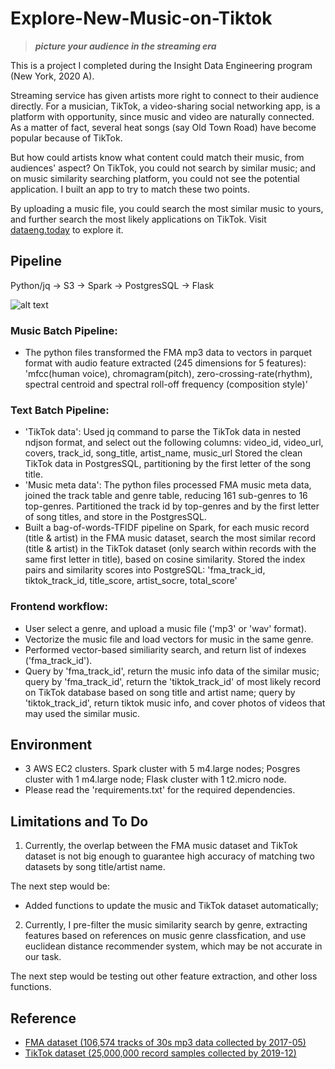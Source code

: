 # Explore-New-Music-on-Tiktok
> ***picture your audience in the streaming era***

This is a project I completed during the Insight Data Engineering program (New York, 2020 A).

Streaming service has given artists more right to connect to their audience directly.  For a musician, TikTok, a video-sharing social networking app, is a platform with opportunity, since music and video are naturally connected.  As a matter of fact, several heat songs (say Old Town Road) have become popular because of TikTok. 

But how could artists know what content could match their music, from audiences' aspect? On TikTok, you could not search by similar music; and on music similarity searching platform, you could not see the potential application. I built an app to try to match these two points. 

By uploading a music file, you could search the most similar music to yours, and further search the most likely applications on TikTok.  Visit [dataeng.today](http://dataeng.today) to explore it. 

Pipeline
-----------------
Python/jq -> S3 -> Spark -> PostgresSQL -> Flask

![alt text](https://github.com/yvonneleoo/Promote-Music-on-Tiktok/blob/develop/docs/pipeline.png " Pipeline")

### Music Batch Pipeline:
- The python files transformed the FMA mp3 data to vectors in parquet format with audio feature extracted (245 dimensions for 5 features): 
'mfcc(human voice), chromagram(pitch), zero-crossing-rate(rhythm), spectral centroid and spectral roll-off frequency (composition style)'


### Text Batch Pipeline:
- 'TikTok data': Used jq command to parse the TikTok data in nested ndjson format, and select out the following columns:
video_id, video_url, covers, track_id, song_title, artist_name, music_url
Stored the clean TikTok data in PostgresSQL, partitioning by the first letter of the song title.
- 'Music meta data': The python files processed FMA music meta data,  joined the track table and genre table, reducing 161 sub-genres to 16 top-genres. Partitioned the track id by top-genres and by the first letter of song titles, and store in the PostgresSQL. 
-  Built a bag-of-words-TFIDF pipeline on Spark, for each music record (title & artist) in the FMA music dataset, search the most similar record (title & artist) in the TikTok dataset (only search within records with the same first letter in title), based on cosine similarity.  Stored the index pairs and similarity scores into PostgreSQL:
'fma_track_id, tiktok_track_id, title_score, artist_socre, total_score'
  
### Frontend workflow:
- User select a genre, and upload a music file ('mp3' or 'wav' format).
- Vectorize the music file and load vectors for music in the same genre.
- Performed vector-based similiarity search, and return list of indexes ('fma_track_id').
- Query by 'fma_track_id', return the music info data of the similar music; 
  query by 'fma_track_id', return the 'tiktok_track_id' of most likely record on TikTok database based on song title and artist name;
  query by 'tiktok_track_id', return tiktok music info, and cover photos of videos that may used the similar music. 

Environment
-----------------
- 3 AWS EC2 clusters. Spark cluster with 5 m4.large nodes; Posgres cluster with 1 m4.large node; Flask cluster with 1 t2.micro node.
- Please read the 'requirements.txt' for the required dependencies.

Limitations and To Do
-----------------
1. Currently, the overlap between the FMA music dataset and TikTok dataset is not big enough to guarantee high accuracy of matching two datasets by song title/artist name.  

The next step would be:
- Added functions to update the music and TikTok dataset automatically;

2. Currently, I pre-filter the music similarity search by genre, extracting features based on references on music genre classfication, and use euclidean distance recommender system, which may be not accurate in our task. 

The next step would be testing out other feature extraction, and other loss functions.

Reference
-----------------
- [FMA dataset (106,574 tracks of 30s mp3 data collected by 2017-05)](https://github.com/mdeff/fma)
- [TikTok dataset (25,000,000 record samples collected by 2019-12)](https://files.pushshift.io/tiktok/)
